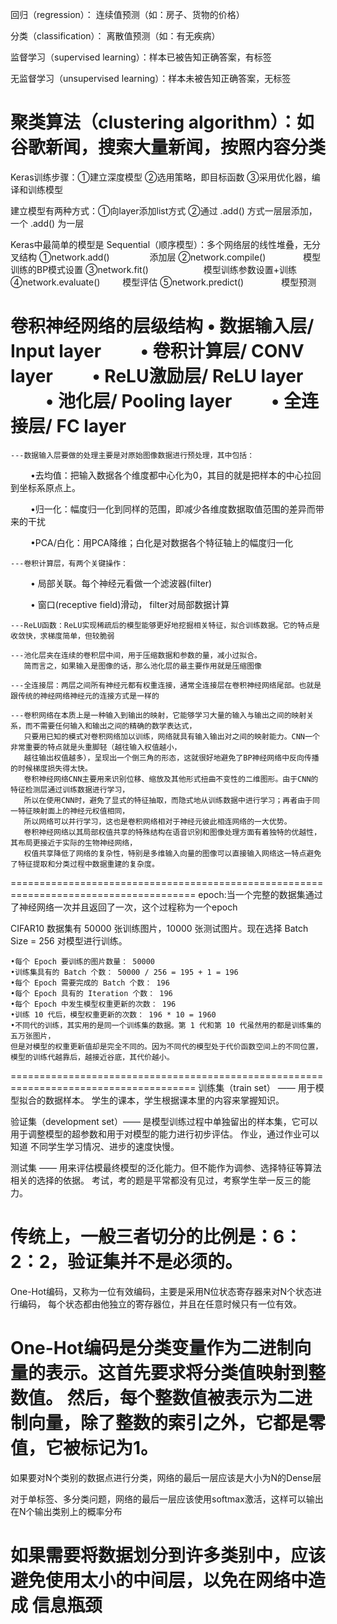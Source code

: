 回归（regression）：     连续值预测（如：房子、货物的价格）

分类（classification）： 离散值预测（如：有无疾病）

监督学习（supervised learning）：样本已被告知正确答案，有标签

无监督学习（unsupervised learning）：样本未被告知正确答案，无标签

聚类算法（clustering algorithm）：如谷歌新闻，搜索大量新闻，按照内容分类
======================================================================================
Keras训练步骤：①建立深度模型 ②选用策略，即目标函数 ③采用优化器，编译和训练模型

建立模型有两种方式：①向layer添加list方式 ②通过 .add() 方式一层层添加，一个 .add() 为一层

Keras中最简单的模型是 Sequential（顺序模型）：多个网络层的线性堆叠，无分叉结构
    ①network.add()  　　　   　添加层
    ②network.compile()　　　　 模型训练的BP模式设置
    ③network.fit()　　　　　　  模型训练参数设置+训练
    ④network.evaluate()   　　 模型评估
    ⑤network.predict()　　　　 模型预测

卷积神经网络的层级结构
    • 数据输入层/ Input layer
　　• 卷积计算层/ CONV layer
　　• ReLU激励层/ ReLU layer
　　• 池化层/     Pooling layer
　　• 全连接层/   FC layer
======================================================================================
	---数据输入层要做的处理主要是对原始图像数据进行预处理，其中包括：
　　	•去均值：把输入数据各个维度都中心化为0，其目的就是把样本的中心拉回到坐标系原点上。

　　    •归一化：幅度归一化到同样的范围，即减少各维度数据取值范围的差异而带来的干扰

　　    •PCA/白化：用PCA降维；白化是对数据各个特征轴上的幅度归一化

	---卷积计算层，有两个关键操作：
　　	• 局部关联。每个神经元看做一个滤波器(filter)

　　	• 窗口(receptive field)滑动， filter对局部数据计算

	---ReLU函数：ReLU实现稀疏后的模型能够更好地挖掘相关特征，拟合训练数据。它的特点是收敛快，求梯度简单，但较脆弱

	---池化层夹在连续的卷积层中间，用于压缩数据和参数的量，减小过拟合。
	   简而言之，如果输入是图像的话，那么池化层的最主要作用就是压缩图像

	---全连接层：两层之间所有神经元都有权重连接，通常全连接层在卷积神经网络尾部。也就是跟传统的神经网络神经元的连接方式是一样的

	---卷积网络在本质上是一种输入到输出的映射，它能够学习大量的输入与输出之间的映射关系，而不需要任何输入和输出之间的精确的数学表达式，
	   只要用已知的模式对卷积网络加以训练，网络就具有输入输出对之间的映射能力。CNN一个非常重要的特点就是头重脚轻（越往输入权值越小，
	   越往输出权值越多），呈现出一个倒三角的形态，这就很好地避免了BP神经网络中反向传播的时候梯度损失得太快。
	   卷积神经网络CNN主要用来识别位移、缩放及其他形式扭曲不变性的二维图形。由于CNN的特征检测层通过训练数据进行学习，
	   所以在使用CNN时，避免了显式的特征抽取，而隐式地从训练数据中进行学习；再者由于同一特征映射面上的神经元权值相同，
	   所以网络可以并行学习，这也是卷积网络相对于神经元彼此相连网络的一大优势。
	   卷积神经网络以其局部权值共享的特殊结构在语音识别和图像处理方面有着独特的优越性，其布局更接近于实际的生物神经网络，
	   权值共享降低了网络的复杂性，特别是多维输入向量的图像可以直接输入网络这一特点避免了特征提取和分类过程中数据重建的复杂度。
======================================================================================
epoch:当一个完整的数据集通过了神经网络一次并且返回了一次，这个过程称为一个epoch

CIFAR10 数据集有 50000 张训练图片，10000 张测试图片。现在选择 Batch Size = 256 对模型进行训练。

	•每个 Epoch 要训练的图片数量： 50000
	•训练集具有的 Batch 个数： 50000 / 256 = 195 + 1 = 196
	•每个 Epoch 需要完成的 Batch 个数： 196
	•每个 Epoch 具有的 Iteration 个数： 196
	•每个 Epoch 中发生模型权重更新的次数： 196
	•训练 10 代后，模型权重更新的次数： 196 * 10 = 1960
	•不同代的训练，其实用的是同一个训练集的数据。第 1 代和第 10 代虽然用的都是训练集的五万张图片，
	但是对模型的权重更新值却是完全不同的。因为不同代的模型处于代价函数空间上的不同位置，模型的训练代越靠后，越接近谷底，其代价越小。
======================================================================================
训练集（train set） —— 用于模型拟合的数据样本。
    学生的课本，学生根据课本里的内容来掌握知识。

验证集（development set）—— 是模型训练过程中单独留出的样本集，它可以用于调整模型的超参数和用于对模型的能力进行初步评估。
    作业，通过作业可以知道 不同学生学习情况、进步的速度快慢。

测试集 —— 用来评估模最终模型的泛化能力。但不能作为调参、选择特征等算法相关的选择的依据。
    考试，考的题是平常都没有见过，考察学生举一反三的能力。

传统上，一般三者切分的比例是：6：2：2，验证集并不是必须的。
======================================================================================
One-Hot编码，又称为一位有效编码，主要是采用N位状态寄存器来对N个状态进行编码，
每个状态都由他独立的寄存器位，并且在任意时候只有一位有效。

One-Hot编码是分类变量作为二进制向量的表示。这首先要求将分类值映射到整数值。
然后，每个整数值被表示为二进制向量，除了整数的索引之外，它都是零值，它被标记为1。
======================================================================================
如果要对N个类别的数据点进行分类，网络的最后一层应该是大小为N的Dense层

对于单标签、多分类问题，网络的最后一层应该使用softmax激活，这样可以输出在N个输出类别上的概率分布

如果需要将数据划分到许多类别中，应该避免使用太小的中间层，以免在网络中造成 信息瓶颈
======================================================================================